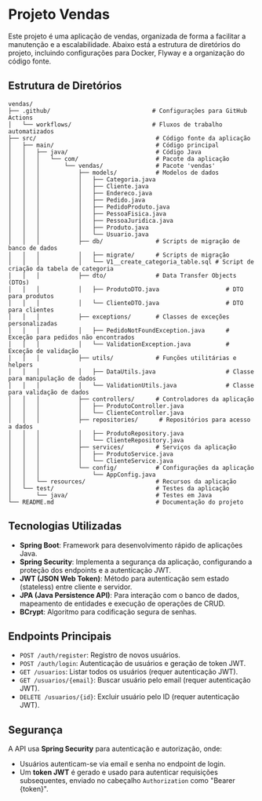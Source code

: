 # Projeto Vendas

Este projeto é uma aplicação de vendas, organizada de forma a facilitar a manutenção e a escalabilidade. Abaixo está a estrutura de diretórios do projeto, incluindo configurações para Docker, Flyway e a organização do código fonte.

## Estrutura de Diretórios

```plaintext
vendas/
├── .github/                             # Configurações para GitHub Actions
│   └── workflows/                       # Fluxos de trabalho automatizados
├── src/                                  # Código fonte da aplicação
│   ├── main/                             # Código principal
│   │   ├── java/                         # Código Java
│   │   │   └── com/                      # Pacote da aplicação
│   │   │       └── vendas/               # Pacote 'vendas'
│   │   │           ├── models/           # Modelos de dados
│   │   │           │   ├── Categoria.java
│   │   │           │   ├── Cliente.java
│   │   │           │   ├── Endereco.java
│   │   │           │   ├── Pedido.java
│   │   │           │   ├── PedidoProduto.java
│   │   │           │   ├── PessoaFisica.java
│   │   │           │   ├── PessoaJuridica.java
│   │   │           │   ├── Produto.java
│   │   │           │   └── Usuario.java
│   │   │           ├── db/               # Scripts de migração de banco de dados
│   │   │           │   ├── migrate/      # Scripts de migração
│   │   │           │   └── V1__create_categoria_table.sql # Script de criação da tabela de categoria
│   │   │           ├── dto/              # Data Transfer Objects (DTOs)
│   │   │           │   ├── ProdutoDTO.java                   # DTO para produtos
│   │   │           │   └── ClienteDTO.java                   # DTO para clientes
│   │   │           ├── exceptions/       # Classes de exceções personalizadas
│   │   │           │   ├── PedidoNotFoundException.java      # Exceção para pedidos não encontrados
│   │   │           │   └── ValidationException.java          # Exceção de validação
│   │   │           ├── utils/            # Funções utilitárias e helpers
│   │   │           │   ├── DataUtils.java                    # Classe para manipulação de dados
│   │   │           │   └── ValidationUtils.java              # Classe para validação de dados
│   │   │           ├── controllers/      # Controladores da aplicação
│   │   │           │   ├── ProdutoController.java
│   │   │           │   └── ClienteController.java
│   │   │           ├── repositories/      # Repositórios para acesso a dados
│   │   │           │   ├── ProdutoRepository.java
│   │   │           │   └── ClienteRepository.java
│   │   │           ├── services/         # Serviços da aplicação
│   │   │           │   ├── ProdutoService.java
│   │   │           │   └── ClienteService.java
│   │   │           └── config/           # Configurações da aplicação
│   │   │               └── AppConfig.java
│   │   └── resources/                    # Recursos da aplicação
│   └── test/                             # Testes da aplicação
│       └── java/                         # Testes em Java
└── README.md                             # Documentação do projeto

```                        
## Tecnologias Utilizadas
- **Spring Boot**: Framework para desenvolvimento rápido de aplicações Java.
- **Spring Security**: Implementa a segurança da aplicação, configurando a proteção dos endpoints e a autenticação JWT.
- **JWT (JSON Web Token)**: Método para autenticação sem estado (stateless) entre cliente e servidor.
- **JPA (Java Persistence API)**: Para interação com o banco de dados, mapeamento de entidades e execução de operações de CRUD.
- **BCrypt**: Algoritmo para codificação segura de senhas.

## Endpoints Principais
- `POST /auth/register`: Registro de novos usuários.
- `POST /auth/login`: Autenticação de usuários e geração de token JWT.
- `GET /usuarios`: Listar todos os usuários (requer autenticação JWT).
- `GET /usuarios/{email}`: Buscar usuário pelo email (requer autenticação JWT).
- `DELETE /usuarios/{id}`: Excluir usuário pelo ID (requer autenticação JWT).

## Segurança
A API usa **Spring Security** para autenticação e autorização, onde:
- Usuários autenticam-se via email e senha no endpoint de login.
- Um **token JWT** é gerado e usado para autenticar requisições subsequentes, enviado no cabeçalho `Authorization` como "Bearer {token}".
